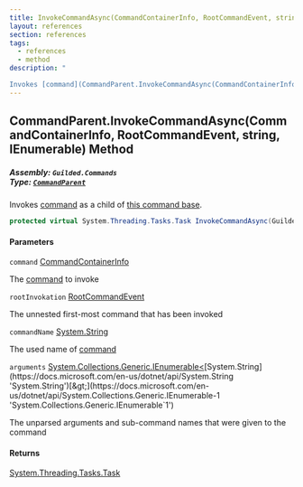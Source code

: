 ```yaml
---
title: InvokeCommandAsync(CommandContainerInfo, RootCommandEvent, string, IEnumerable<string>)
layout: references
section: references
tags:
  - references
  - method
description: "

Invokes [command](CommandParent.InvokeCommandAsync(CommandContainerInfo,RootCommandEvent,string,IEnumerable_string_)#Guilded.Commands.CommandParent.InvokeCommandAsync(Guilded.Commands.CommandContainerInfo,Guilded.Commands.RootCommandEvent,string,System.Collections.Generic.IEnumerable_string_).command 'Guilded.Commands.CommandParent.InvokeCommandAsync(Guilded.Commands.CommandContainerInfo, Guilded.Commands.RootCommandEvent, string, System.Collections.Generic.IEnumerable<string>).command') as a child of [this command base](CommandParent 'Guilded.Commands.CommandParent')."
---
```


## CommandParent.InvokeCommandAsync(CommandContainerInfo, RootCommandEvent, string, IEnumerable<string>) Method
##### **Assembly:** `Guilded.Commands`<br/>**Type:** [`CommandParent`](CommandParent 'Guilded.Commands.CommandParent')

Invokes [command](CommandParent.InvokeCommandAsync(CommandContainerInfo,RootCommandEvent,string,IEnumerable_string_)#Guilded.Commands.CommandParent.InvokeCommandAsync(Guilded.Commands.CommandContainerInfo,Guilded.Commands.RootCommandEvent,string,System.Collections.Generic.IEnumerable_string_).command 'Guilded.Commands.CommandParent.InvokeCommandAsync(Guilded.Commands.CommandContainerInfo, Guilded.Commands.RootCommandEvent, string, System.Collections.Generic.IEnumerable<string>).command') as a child of [this command base](CommandParent 'Guilded.Commands.CommandParent').

```csharp
protected virtual System.Threading.Tasks.Task InvokeCommandAsync(Guilded.Commands.CommandContainerInfo command, Guilded.Commands.RootCommandEvent rootInvokation, string commandName, System.Collections.Generic.IEnumerable<string> arguments);
```
#### Parameters

<a name='Guilded.Commands.CommandParent.InvokeCommandAsync(Guilded.Commands.CommandContainerInfo,Guilded.Commands.RootCommandEvent,string,System.Collections.Generic.IEnumerable_string_).command'></a>

`command` [CommandContainerInfo](CommandContainerInfo 'Guilded.Commands.CommandContainerInfo')

The [command](CommandAttribute 'Guilded.Commands.CommandAttribute') to invoke

<a name='Guilded.Commands.CommandParent.InvokeCommandAsync(Guilded.Commands.CommandContainerInfo,Guilded.Commands.RootCommandEvent,string,System.Collections.Generic.IEnumerable_string_).rootInvokation'></a>

`rootInvokation` [RootCommandEvent](RootCommandEvent 'Guilded.Commands.RootCommandEvent')

The unnested first-most command that has been invoked

<a name='Guilded.Commands.CommandParent.InvokeCommandAsync(Guilded.Commands.CommandContainerInfo,Guilded.Commands.RootCommandEvent,string,System.Collections.Generic.IEnumerable_string_).commandName'></a>

`commandName` [System.String](https://docs.microsoft.com/en-us/dotnet/api/System.String 'System.String')

The used name of [command](CommandParent.InvokeCommandAsync(CommandContainerInfo,RootCommandEvent,string,IEnumerable_string_)#Guilded.Commands.CommandParent.InvokeCommandAsync(Guilded.Commands.CommandContainerInfo,Guilded.Commands.RootCommandEvent,string,System.Collections.Generic.IEnumerable_string_).command 'Guilded.Commands.CommandParent.InvokeCommandAsync(Guilded.Commands.CommandContainerInfo, Guilded.Commands.RootCommandEvent, string, System.Collections.Generic.IEnumerable<string>).command')

<a name='Guilded.Commands.CommandParent.InvokeCommandAsync(Guilded.Commands.CommandContainerInfo,Guilded.Commands.RootCommandEvent,string,System.Collections.Generic.IEnumerable_string_).arguments'></a>

`arguments` [System.Collections.Generic.IEnumerable&lt;](https://docs.microsoft.com/en-us/dotnet/api/System.Collections.Generic.IEnumerable-1 'System.Collections.Generic.IEnumerable`1')[System.String](https://docs.microsoft.com/en-us/dotnet/api/System.String 'System.String')[&gt;](https://docs.microsoft.com/en-us/dotnet/api/System.Collections.Generic.IEnumerable-1 'System.Collections.Generic.IEnumerable`1')

The unparsed arguments and sub-command names that were given to the command

#### Returns
[System.Threading.Tasks.Task](https://docs.microsoft.com/en-us/dotnet/api/System.Threading.Tasks.Task 'System.Threading.Tasks.Task')